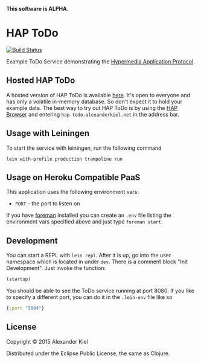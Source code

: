 __This software is ALPHA.__

# HAP ToDo

[![Build Status](https://travis-ci.org/alexanderkiel/hap-todo.svg?branch=master)](https://travis-ci.org/alexanderkiel/hap-todo)

Example ToDo Service demonstrating the [Hypermedia Application Protocol][2].

## Hosted HAP ToDo

A hosted version of HAP ToDo is available [here][3]. It's open to everyone and
has only a volatile in-memory database. So don't expect it to hold your example
data. The best way to try out HAP ToDo is by using the [HAP Browser][4] and
entering `hap-todo.alexanderkiel.net` in the address bar.

## Usage with Leiningen
         
To start the service with leiningen, run the following command

    lein with-profile production trampoline run

## Usage on Heroku Compatible PaaS

This application uses the following environment vars:

* `PORT` - the port to listen on

If you have [foreman][1] installed you can create an `.env` file listing the
environment vars specified above and just type `foreman start`.

## Development

You can start a REPL with `lein repl`. After it is up, go into the user
namespace which is located in under `dev`. There is a comment block
"Init Development". Just invoke the function:

```clojure
(startup)
```
    
You should be able to see the ToDo service running at port 8080. If you like to 
specify a different port, you can do it in the `.lein-env` file like so

```clojure
{:port "5004"}
```

## License

Copyright © 2015 Alexander Kiel

Distributed under the Eclipse Public License, the same as Clojure.

[1]: <https://github.com/ddollar/foreman>
[2]: <https://github.com/alexanderkiel/hap-spec>
[3]: <http://hap-todo.alexanderkiel.net>
[4]: <http://hap-browser.alexanderkiel.net>